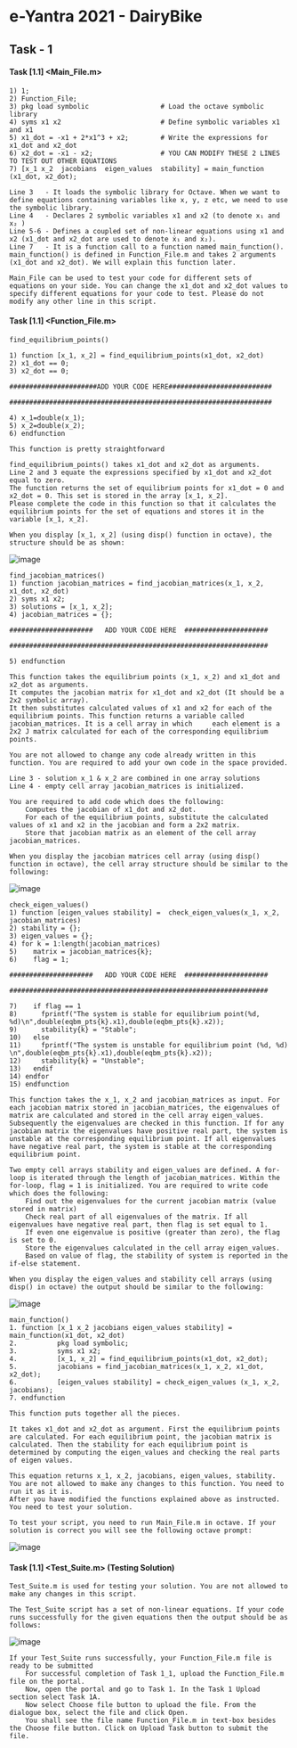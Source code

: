 # e-Yantra 2021 - DairyBike
## Task - 1
  #### Task [1.1] <**Main_File.m**>
    
    1) 1;
    2) Function_File;
    3) pkg load symbolic                  # Load the octave symbolic library
    4) syms x1 x2                         # Define symbolic variables x1 and x1
    5) x1_dot = -x1 + 2*x1^3 + x2;        # Write the expressions for x1_dot and x2_dot
    6) x2_dot = -x1 - x2;                 # YOU CAN MODIFY THESE 2 LINES TO TEST OUT OTHER EQUATIONS
    7) [x_1 x_2  jacobians  eigen_values  stability] = main_function (x1_dot, x2_dot);
  
    Line 3   - It loads the symbolic library for Octave. When we want to define equations containing variables like x, y, z etc, we need to use the symbolic library.
    Line 4   - Declares 2 symbolic variables x1 and x2 (to denote x₁ and x₂ )
    Line 5-6 - Defines a coupled set of non-linear equations using x1 and x2 (x1_dot and x2_dot are used to denote ẋ₁ and ẋ₂).
    Line 7   - It is a function call to a function named main_function(). main_function() is defined in Function_File.m and takes 2 arguments (x1_dot and x2_dot). We will explain this function later.
    
    Main_File can be used to test your code for different sets of equations on your side. You can change the x1_dot and x2_dot values to specify different equations for your code to test. Please do not modify any other line in this script.
    
  #### Task [1.1] <**Function_File.m**>
    
    find_equilibrium_points()

    1) function [x_1, x_2] = find_equilibrium_points(x1_dot, x2_dot)
    2) x1_dot == 0;
    3) x2_dot == 0;

    ######################ADD YOUR CODE HERE##########################

    ##################################################################
    
    4) x_1=double(x_1);
    5) x_2=double(x_2);
    6) endfunction

    This function is pretty straightforward
    
    find_equilibrium_points() takes x1_dot and x2_dot as arguments.
    Line 2 and 3 equate the expressions specified by x1_dot and x2_dot equal to zero.
    The function returns the set of equilibrium points for x1_dot = 0 and x2_dot = 0. This set is stored in the array [x_1, x_2].
    Please complete the code in this function so that it calculates the equilibrium points for the set of equations and stores it in the variable [x_1, x_2].
    
    When you display [x_1, x_2] (using disp() function in octave), the structure should be as shown:
    
   ![image](https://user-images.githubusercontent.com/78234306/139842544-62eac2ff-e673-42ab-8901-5663b1e97380.png)
   
    find_jacobian_matrices()
    1) function jacobian_matrices = find_jacobian_matrices(x_1, x_2, x1_dot, x2_dot)
    2) syms x1 x2;
    3) solutions = [x_1, x_2];
    4) jacobian_matrices = {};

    #####################   ADD YOUR CODE HERE  #####################

    #################################################################

    5) endfunction

    This function takes the equilibrium points (x_1, x_2) and x1_dot and x2_dot as arguments.
    It computes the jacobian matrix for x1_dot and x2_dot (It should be a 2x2 symbolic array).
    It then substitutes calculated values of x1 and x2 for each of the equilibrium points. This function returns a variable called jacobian_matrices. It is a cell array in which     each element is a 2x2 J matrix calculated for each of the corresponding equilibrium points.

    You are not allowed to change any code already written in this function. You are required to add your own code in the space provided.

    Line 3 - solution x_1 & x_2 are combined in one array solutions
    Line 4 - empty cell array jacobian_matrices is initialized.

    You are required to add code which does the following:
        Computes the jacobian of x1_dot and x2_dot.
        For each of the equilibrium points, substitute the calculated values of x1 and x2 in the jacobian and form a 2x2 matrix.
        Store that jacobian matrix as an element of the cell array jacobian_matrices.
        
    When you display the jacobian matrices cell array (using disp() function in octave), the cell array structure should be similar to the following:
    
   ![image](https://user-images.githubusercontent.com/78234306/139843280-c62ae789-5e8c-4cd0-accd-222f05979730.png)

    check_eigen_values()
    1) function [eigen_values stability] =  check_eigen_values(x_1, x_2, jacobian_matrices)
    2) stability = {};
    3) eigen_values = {};
    4) for k = 1:length(jacobian_matrices)
    5)    matrix = jacobian_matrices{k};
    6)    flag = 1;

    #####################   ADD YOUR CODE HERE  #####################

    #################################################################

    7)    if flag == 1
    8)      fprintf("The system is stable for equilibrium point(%d, %d)\n",double(eqbm_pts{k}.x1),double(eqbm_pts{k}.x2));
    9)      stability{k} = "Stable";
    10)   else
    11)     fprintf("The system is unstable for equilibrium point (%d, %d) \n",double(eqbm_pts{k}.x1),double(eqbm_pts{k}.x2));
    12)     stability{k} = "Unstable";
    13)   endif
    14) endfor
    15) endfunction	

    This function takes the x_1, x_2 and jacobian_matrices as input. For each jacobian matrix stored in jacobian_matrices, the eigenvalues of matrix are calculated and stored in the cell array eigen_values. Subsequently the eigenvalues are checked in this function. If for any jacobian matrix the eigenvalues have positive real part, the system is unstable at the corresponding equilibrium point. If all eigenvalues have negative real part, the system is stable at the corresponding equilibrium point.
    
    Two empty cell arrays stability and eigen_values are defined. A for-loop is iterated through the length of jacobian_matrices. Within the for-loop, flag = 1 is initialized. You are required to write code which does the following:
        Find out the eigenvalues for the current jacobian matrix (value stored in matrix)
        Check real part of all eigenvalues of the matrix. If all eigenvalues have negative real part, then flag is set equal to 1.
        If even one eigenvalue is positive (greater than zero), the flag is set to 0.
        Store the eigenvalues calculated in the cell array eigen_values.
        Based on value of flag, the stability of system is reported in the if-else statement.
        
    When you display the eigen_values and stability cell arrays (using disp() in octave) the output should be similar to the following:
    
   ![image](https://user-images.githubusercontent.com/78234306/139844197-70f98ffe-17f2-4f96-9898-aa97f54ca809.png)
   
    main_function()
    1. function [x_1 x_2 jacobians eigen_values stability] = main_function(x1_dot, x2_dot)
    2. 			pkg load symbolic;
    3. 			syms x1 x2;
    4.			[x_1, x_2] = find_equilibrium_points(x1_dot, x2_dot);
    5.			jacobians = find_jacobian_matrices(x_1, x_2, x1_dot, x2_dot);
    6.			[eigen_values stability] = check_eigen_values (x_1, x_2, jacobians);
    7. endfunction
    
    This function puts together all the pieces.

    It takes x1_dot and x2_dot as argument. First the equilibrium points are calculated. For each equilibrium point, the jacobian matrix is calculated. Then the stability for each equilibrium point is determined by computing the eigen_values and checking the real parts of eigen values.

    This equation returns x_1, x_2, jacobians, eigen_values, stability.
    You are not allowed to make any changes to this function. You need to run it as it is.
    After you have modified the functions explained above as instructed. You need to test your solution.
    
    To test your script, you need to run Main_File.m in octave. If your solution is correct you will see the following octave prompt:
    
   ![image](https://user-images.githubusercontent.com/78234306/139845033-32338db0-dd47-4288-bc12-e182d177615b.png)

  #### Task [1.1] <**Test_Suite.m**> (Testing Solution)
  
    Test_Suite.m is used for testing your solution. You are not allowed to make any changes in this script.
    
    The Test_Suite script has a set of non-linear equations. If your code runs successfully for the given equations then the output should be as follows:
    
   ![image](https://user-images.githubusercontent.com/78234306/139845377-a47ac1b8-7bde-4fb5-a2b5-ef5a78e542de.png)
   
    If your Test_Suite runs successfully, your Function_File.m file is ready to be submitted
        For successful completion of Task 1_1, upload the Function_File.m file on the portal.
        Now, open the portal and go to Task 1. In the Task 1 Upload section select Task 1A.
        Now select Choose file button to upload the file. From the dialogue box, select the file and click Open.
        You shall see the file name Function_File.m in text-box besides the Choose file button. Click on Upload Task button to submit the file.
